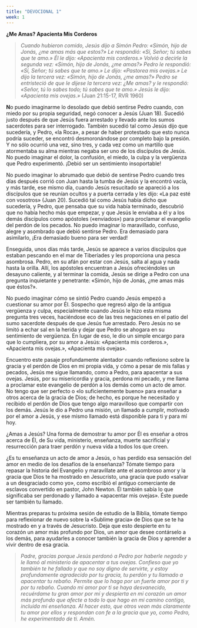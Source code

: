 ```yaml
---
title: "DEVOCIONAL 1"
week: 1
---
```


**¿Me Amas? Apacienta Mis Corderos**

> *Cuando hubieron comido, Jesús dijo a Simón Pedro: «Simón, hijo de
> Jonás, ¿me amas más que estos?» Le respondió: «Sí, Señor; tú sabes que
> te amo.» Él le dijo: «Apacienta mis corderos.» Volvió a decirle la
> segunda vez: «Simón, hijo de Jonás, ¿me amas?» Pedro le respondió:
> «Sí, Señor; tú sabes que te amo.» Le dijo: «Pastorea mis ovejas.» Le
> dijo la tercera vez: «Simón, hijo de Jonás, ¿me amas?» Pedro se
> entristeció de que le dijese la tercera vez: ¿Me amas? y le respondió:
> «Señor, tú lo sabes todo; tú sabes que te amo.» Jesús le dijo:
> «Apacienta mis ovejas.»* (Juan 21:15-17, RVR 1960)

**N**o puedo imaginarme lo desolado que debió sentirse Pedro cuando, con
miedo por su propia seguridad, negó conocer a Jesús (Juan 18). Sucedió
justo después de que Jesús fuera arrestado y llevado ante los sumos
sacerdotes para ser interrogado. También sucedió tal como Jesús dijo que
sucedería, y Pedro, «la Roca», a pesar de haber protestado que esto
nunca podría suceder, se encontró desmoronándose por completo bajo la
presión. Y no sólo ocurrió una vez, sino tres, y cada vez como un
martillo que atormentaba su alma mientras negaba ser uno de los
discípulos de Jesús. No puedo imaginar el dolor, la confusión, el miedo,
la culpa y la vergüenza que Pedro experimentó. ¡Debió ser un sentimiento
insoportable!

No puedo imaginar lo abrumado que debió de sentirse Pedro cuando tres
días después corrió con Juan hasta la tumba de Jesús y la encontró
vacía, y más tarde, ese mismo día, cuando Jesús resucitado se apareció a
los discípulos que se reunían ocultos y a puerta cerrada y les dijo: «La
paz esté con vosotros» (Juan 20). Sucedió tal como Jesús había dicho que
sucedería, y Pedro, que pensaba que su vida había terminado, descubrió
que no había hecho más que empezar, y que Jesús le enviaba a él y a los
demás discípulos como apóstoles («enviados») para proclamar el evangelio
del perdón de los pecados. No puedo imaginar lo maravillado, confuso,
alegre y asombrado que debió sentirse Pedro. Era demasiado para
asimilarlo, ¡Era demasiado bueno para ser verdad!

Enseguida, unos días más tarde, Jesús se aparece a varios discípulos que
estaban pescando en el mar de Tiberíades y les proporciona una pesca
asombrosa. Pedro, en su afán por estar con Jesús, salta al agua y nada
hasta la orilla. Allí, los apóstoles encuentran a Jesús ofreciéndoles un
desayuno caliente, y al terminar la comida, Jesús se dirige a Pedro con
una pregunta inquietante y penetrante: «Simón, hijo de Jonás, ¿me amas
más que éstos?».

No puedo imaginar cómo se sintió Pedro cuando Jesús empezó a cuestionar
su amor por Él. Sospecho que regresó algo de la antigua vergüenza y
culpa, especialmente cuando Jesús le hizo esta misma pregunta tres
veces, haciéndose eco de las tres negaciones en el patio del sumo
sacerdote después de que Jesús fue arrestado. Pero Jesús no se limitó a
echar sal en la herida y dejar que Pedro se ahogara en su sentimiento de
vergüenza. En lugar de eso, le dio un simple encargo para que lo
cumpliera, por su amor a Jesús: «Apacienta mis corderos.», «Apacienta
mis ovejas.», «Apacienta mis ovejas».

Encuentro este pasaje profundamente alentador cuando reflexiono sobre la
gracia y el perdón de Dios en mi propia vida, y cómo a pesar de mis
fallas y pecados, Jesús me sigue llamando, como a Pedro, para apacentar
a sus ovejas. Jesús, por su misericordia y gracia, perdona mi pecado, y
me llama a proclamar este evangelio de perdón a los demás como un acto
de amor. No tengo que ser perfecto o «lo suficientemente bueno» para
enseñar a otros acerca de la gracia de Dios; de hecho, es porque he
necesitado y recibido el perdón de Dios que tengo algo maravilloso que
compartir con los demás. Jesús le dio a Pedro una misión, un llamado a
cumplir, motivado por el amor a Jesús, y ese mismo llamado está
disponible para ti y para mí hoy.

¿Amas a Jesús? Una forma de demostrar tu amor por Él es enseñar a otros
acerca de Él, de Su vida, ministerio, enseñanza, muerte sacrificial y
resurrección para traer perdón y nueva vida a todos los que creen.

¿Es tu enseñanza un acto de amor a Jesús, o has perdido esa sensación
del amor en medio de los desafíos de la enseñanza? Tómate tiempo para
repasar la historia del Evangelio y maravíllate ante el asombroso amor y
la gracia que Dios te ha mostrado en Jesucristo, una gracia que pudo
«salvar a un desgraciado como yo», como escribió el antiguo comerciante
de esclavos convertido en pastor, John Newton. Él también sabía lo que
significaba ser perdonado y llamado a «apacentar mis ovejas». Éste puede
ser también tu llamado.

Mientras preparas tu próxima sesión de estudio de la Biblia, tómate
tiempo para reflexionar de nuevo sobre la «Sublime gracia» de Dios que
se te ha mostrado en y a través de Jesucristo. Deja que esto despierte
en tu corazón un amor más profundo por Dios, un amor que desee
contárselo a los demás, para ayudarles a conocer también la gracia de
Dios y aprender a vivir dentro de esa gracia.

> *Padre, gracias porque Jesús perdonó a Pedro por haberle negado y le
> llamó al ministerio de apacentar a tus ovejas. Confieso que yo también
> te he fallado y que no soy digno de servirte, y estoy profundamente
> agradecido por tu gracia, tu perdón y tu llamado a apacentar tu
> rebaño. Permite que lo haga por un fuerte amor por ti y por tu rebaño.
> Cuando mi amor por ti se haya desvanecido, recuérdame tu gran amor por
> mí y despierta en mi corazón un amor más profundo que afecte a todo lo
> que hago en mi camino contigo, incluida mi enseñanza. Al hacer esto,
> que otros vean más claramente tu amor por ellos y respondan con fe a
> la gracia que yo, como Pedro, he experimentado de ti. Amén.*
